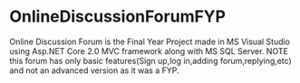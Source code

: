 # OnlineDiscussionForumFYP
Online Discussion Forum is the Final Year Project made in MS Visual Studio using Asp.NET Core 2.0 MVC framework along with MS SQL Server.
NOTE this forum has only basic features(Sign up,log in,adding forum,replying,etc) and not an advanced version as it was a FYP.

